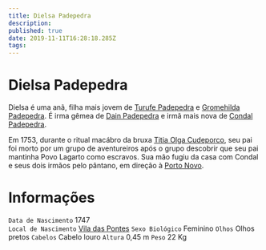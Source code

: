 ```yaml
---
title: Dielsa Padepedra
description: 
published: true
date: 2019-11-11T16:28:18.285Z
tags: 
---
```


<!-- SUBTITLE: Visão geral sobre Dielsa Padepedra -->

# Dielsa Padepedra
Dielsa é uma anã, filha mais jovem de [Turufe Padepedra](/individuos/turufe-padepedra#turufe-padepedra) e [Gromehilda Padepedra](/individuos/gromehilda-padepedra#gromehilda-padepedra). É irma gêmea de [Dain Padepedra](/individuos/dain-padepedra#dain-padepedra) e irmã mais nova de [Condal Padepedra](/individuos/condal-padepedra#condal-padepedra).

Em 1753, durante o ritual macábro da bruxa [Titia Olga Cudeporco](/individuos/titia-olga-cudeporco#titia-olga-cudeporco), seu pai foi morto por um grupo de aventureiros após o grupo descobrir que seu pai mantinha Povo Lagarto como escravos. Sua mão fugiu da casa com Condal e seus dois irmãos pelo pântano, em direção à [Porto Novo](/lugares/plano-material/drafeon/sudeste-de-drafeon/porto-novo#porto-novo).

# Informações
`Data de Nascimento` 1747  
`Local de Nascimento` [Vila das Pontes](/lugares/plano-material/drafeon/sudeste-de-drafeon/vila-das-pontes#vila-das-pontes)
`Sexo Biológico` Feminino
`Olhos` Olhos pretos
`Cabelos` Cabelo louro
`Altura` 0,45 m
`Peso` 22 Kg

